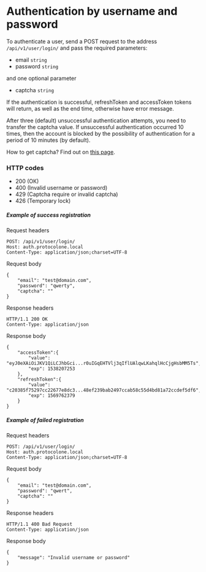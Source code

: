 Authentication by username and password
=======================================

To authenticate a user, send a POST request to the address `/api/v1/user/login/` and pass the 
required parameters:
- email `string`
- password `string`

and one optional parameter
- captcha `string`

If the authentication is successful, refreshToken and accessToken tokens will return, 
as well as the end time, otherwise have error message.

After three (default) unsuccessful authentication attempts, you need to transfer the 
captcha value. If unsuccessful authentication occurred 10 times, then the account is 
blocked by the possibility of authentication for a period of 10 minutes (by default).

How to get captcha? Find out on [this page](captcha.md).

### HTTP codes
- 200 (ОК)
- 400 (Invalid username or password)
- 429 (Captcha require or invalid captcha)
- 426 (Temporary lock)

##### Example of success registration
Request headers

    POST: /api/v1/user/login/
    Host: auth.protocolone.local
    Content-Type: application/json;charset=UTF-8
    
Request body

    {
        "email": "test@domain.com", 
        "password": "qwerty", 
        "captcha": ""
    }
    
Response headers

    HTTP/1.1 200 OK
    Content-Type: application/json
    
Response body

    {
        "accessToken":{
            "value": "eyJ0eXAiOiJKV1QiLCJhbGci...r0uIGqEHTVlj3qIflUAlqwLKahqlHcCjgHsbMM5Ts",
            "exp": 1538207253
        },
        "refreshToken":{
            "value": "c20385f75297cc22677e8dc3...48ef239bab2497ccab58c55d4bd81a72ccdef5df6",
            "exp": 1569762379
        }
    }

##### Example of failed registration
Request headers

    POST: /api/v1/user/login/
    Host: auth.protocolone.local
    Content-Type: application/json;charset=UTF-8
    
Request body

    {
        "email": "test@domain.com", 
        "password": "qwert", 
        "captcha": ""
    }
    
Response headers

    HTTP/1.1 400 Bad Request
    Content-Type: application/json
    
Response body

    {
        "message": "Invalid username or password"
    }
